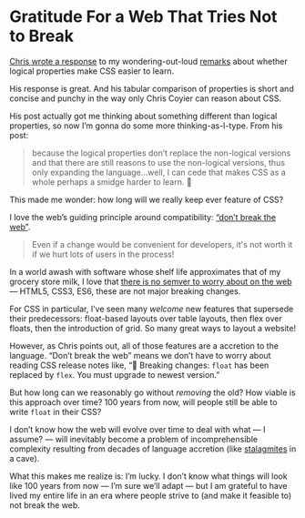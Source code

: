 # Gratitude For a Web That Tries Not to  Break

[Chris wrote a response](https://chriscoyier.net/2023/05/02/do-logical-properties-make-css-easier-to-learn/) to my wondering-out-loud [remarks](https://blog.jim-nielsen.com/2023/logical-properties-and-ease/) about whether logical properties make CSS easier to learn.

His response is great. And his tabular comparison of properties is short and concise and punchy in the way only Chris Coyier can reason about CSS.

His post actually got me thinking about something different than logical properties, so now I’m gonna do some more thinking-as-I-type. From his post:

> because the logical properties don’t replace the non-logical versions and that there are still reasons to use the non-logical versions, thus only expanding the language…well, I can cede that makes CSS as a whole perhaps a smidge harder to learn. 😬

This made me wonder: how long will we really keep ever feature of CSS?

I love the web’s guiding principle around compatibility: [“don’t break the web”](https://github.com/tc39/how-we-work/blob/main/terminology.md#web-compatibilitydont-break-the-web).

> Even if a change would be convenient for developers, it's not worth it if we hurt lots of users in the process!

In a world awash with software whose shelf life approximates that of my grocery store milk, I love that [there is no semver to worry about on the web](https://blog.jim-nielsen.com/2021/canistilluse.com/) — HTML5, CSS3, ES6, these are not major breaking changes.

For CSS in particular, I’ve seen many _welcome_ new features that supersede their predecessors: float-based layouts over table layouts, then flex over floats, then the introduction of grid. So many great ways to layout a website!

However, as Chris points out, all of those features are a accretion to the language. “Don’t break the web” means we don’t have to worry about reading CSS release notes like, “🚨 Breaking changes: `float` has been replaced by `flex`. You must upgrade to newest version.”

But how long can we reasonably go without _removing_ the old? How viable is this approach over time? 100 years from now, will people still be able to write `float` in their CSS?

I don’t know how the web will evolve over time to deal with what — I assume? — will inevitably become a problem of incomprehensible complexity resulting from decades of language accretion (like [stalagmites](https://en.wikipedia.org/wiki/Stalagmite) in a cave).

What this makes me realize is: I’m lucky. I don’t know what things will look like 100 years from now — I’m sure we’ll adapt — but I am grateful to have lived my entire life in an era where people strive to (and make it feasible to) not break the web.

